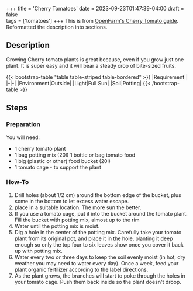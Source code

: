 +++ 
title = 'Cherry Tomatoes'
date = 2023-09-23T01:47:39-04:00
draft = false  
tags = ['tomatoes']
+++
This is from [OpenFarm's Cherry Tomato guide](https://openfarm.cc/en/guides/cherry-tomatoes). Reformatted the description into sections.

## Description 
Growing Cherry tomato plants is great because, even if you grow just one plant. It is super easy and it will bear a steady crop of bite-sized fruits.

{{< bootstrap-table "table table-striped table-bordered" >}}
|Requirement||
|-|-|
|Environment|Outside|
|Light|Full Sun|
|Soil|Potting|
{{< /bootstrap-table >}}


## Steps
### Preparation 
You will need: 
- 1 cherry tomato plant 
- 1 bag potting mix (20l) 1 bottle or bag tomato food 
- 1 big (plastic or other) food bucket (20l) 
- 1 tomato cage - to support the plant

### How-To 
1. Drill holes (about 1/2 cm) around the bottom edge of the bucket, plus some in the bottom to let excess water escape. 
2. place in a suitable location. The more sun the better. 
3. If you use a tomato cage, put it into the bucket around the tomato plant. Fill the bucket with potting mix, almost up to the rim
4. Water until the potting mix is moist. 
5. Dig a hole in the center of the potting mix. Carefully take your tomato plant from its original pot, and place it in the hole, planting it deep enough so only the top four to six leaves show once you cover it back up with potting mix. 
6. Water every two or three days to keep the soil evenly moist (in hot, dry weather you may need to water every day). Once a week, feed your plant organic fertilizer according to the label directions. 
7. As the plant grows, the branches will start to poke through the holes in your tomato cage. Push them back inside so the plant doesn't droop.

